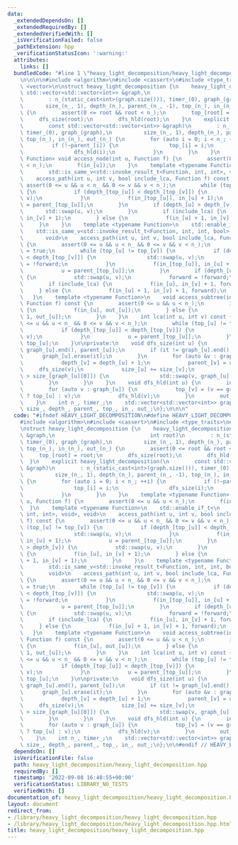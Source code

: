 ```yaml
---
data:
  _extendedDependsOn: []
  _extendedRequiredBy: []
  _extendedVerifiedWith: []
  _isVerificationFailed: false
  _pathExtension: hpp
  _verificationStatusIcon: ':warning:'
  attributes:
    links: []
  bundledCode: "#line 1 \"heavy_light_decomposition/heavy_light_decomposition.hpp\"\
    \n\n\n\n#include <algorithm>\n#include <cassert>\n#include <type_traits>\n#include\
    \ <vector>\n\nstruct heavy_light_decomposition {\n    heavy_light_decomposition(const\
    \ std::vector<std::vector<int>> &graph,\n                              int root)\n\
    \        : n_(static_cast<int>(graph.size())), timer_(0), graph_(graph),\n   \
    \       size_(n_, 1), depth_(n_), parent_(n_, -1), top_(n_), in_(n_), out_(n_)\
    \ {\n        assert(0 <= root && root < n_);\n        top_[root] = root;\n   \
    \     dfs_size(root);\n        dfs_hld(root);\n    }\n    explicit heavy_light_decomposition(\n\
    \        const std::vector<std::vector<int>> &graph)\n        : n_(static_cast<int>(graph.size())),\
    \ timer_(0), graph_(graph),\n          size_(n_, 1), depth_(n_), parent_(n_, -1),\
    \ top_(n_), in_(n_), out_(n_) {\n        for (auto i = 0; i < n_; ++i) {\n   \
    \         if (!~parent_[i]) {\n                top_[i] = i;\n                dfs_size(i);\n\
    \                dfs_hld(i);\n            }\n        }\n    }\n    template <typename\
    \ Function> void access_node(int u, Function f) {\n        assert(0 <= u && u\
    \ < n_);\n        f(in_[u]);\n    }\n    template <typename Function>\n    std::enable_if_t<\n\
    \        std::is_same_v<std::invoke_result_t<Function, int, int>, void>, void>\n\
    \    access_path(int u, int v, bool include_lca, Function f) const {\n       \
    \ assert(0 <= u && u < n_ && 0 <= v && v < n_);\n        while (top_[u] != top_[v])\
    \ {\n            if (depth_[top_[u]] < depth_[top_[v]]) {\n                std::swap(u,\
    \ v);\n            }\n            f(in_[top_[u]], in_[u] + 1);\n            u\
    \ = parent_[top_[u]];\n        }\n        if (depth_[u] > depth_[v]) {\n     \
    \       std::swap(u, v);\n        }\n        if (include_lca) {\n            f(in_[u],\
    \ in_[v] + 1);\n        } else {\n            f(in_[u] + 1, in_[v] + 1);\n   \
    \     }\n    }\n    template <typename Function>\n    std::enable_if_t<\n    \
    \    std::is_same_v<std::invoke_result_t<Function, int, int, bool>, void>,\n \
    \       void>\n    access_path(int u, int v, bool include_lca, Function f) const\
    \ {\n        assert(0 <= u && u < n_ && 0 <= v && v < n_);\n        bool forward\
    \ = true;\n        while (top_[u] != top_[v]) {\n            if (depth_[top_[u]]\
    \ < depth_[top_[v]]) {\n                std::swap(u, v);\n                forward\
    \ = !forward;\n            }\n            f(in_[top_[u]], in_[u] + 1, forward);\n\
    \            u = parent_[top_[u]];\n        }\n        if (depth_[u] > depth_[v])\
    \ {\n            std::swap(u, v);\n            forward = !forward;\n        }\n\
    \        if (include_lca) {\n            f(in_[u], in_[v] + 1, forward);\n   \
    \     } else {\n            f(in_[u] + 1, in_[v] + 1, forward);\n        }\n \
    \   }\n    template <typename Function>\n    void access_subtree(int u, bool include_root,\
    \ Function f) const {\n        assert(0 <= u && u < n_);\n        if (include_root)\
    \ {\n            f(in_[u], out_[u]);\n        } else {\n            f(in_[u] +\
    \ 1, out_[u]);\n        }\n    }\n    int lca(int u, int v) const {\n        assert(0\
    \ <= u && u < n_ && 0 <= v && v < n_);\n        while (top_[u] != top_[v]) {\n\
    \            if (depth_[top_[u]] < depth_[top_[v]]) {\n                std::swap(u,\
    \ v);\n            }\n            u = parent_[top_[u]];\n        }\n        return\
    \ top_[u];\n    }\n\nprivate:\n    void dfs_size(int u) {\n        auto it = std::find(graph_[u].begin(),\
    \ graph_[u].end(), parent_[u]);\n        if (it != graph_[u].end()) {\n      \
    \      graph_[u].erase(it);\n        }\n        for (auto &v : graph_[u]) {\n\
    \            depth_[v] = depth_[u] + 1;\n            parent_[v] = u;\n       \
    \     dfs_size(v);\n            size_[u] += size_[v];\n            if (size_[v]\
    \ > size_[graph_[u][0]]) {\n                std::swap(v, graph_[u][0]);\n    \
    \        }\n        }\n    }\n    void dfs_hld(int u) {\n        in_[u] = timer_++;\n\
    \        for (auto v : graph_[u]) {\n            top_[v] = (v == graph_[u][0]\
    \ ? top_[u] : v);\n            dfs_hld(v);\n        }\n        out_[u] = timer_;\n\
    \    }\n    int n_, timer_;\n    std::vector<std::vector<int>> graph_;\n    std::vector<int>\
    \ size_, depth_, parent_, top_, in_, out_;\n};\n\n\n"
  code: "#ifndef HEAVY_LIGHT_DECOMPOSITION\n#define HEAVY_LIGHT_DECOMPOSITION\n\n\
    #include <algorithm>\n#include <cassert>\n#include <type_traits>\n#include <vector>\n\
    \nstruct heavy_light_decomposition {\n    heavy_light_decomposition(const std::vector<std::vector<int>>\
    \ &graph,\n                              int root)\n        : n_(static_cast<int>(graph.size())),\
    \ timer_(0), graph_(graph),\n          size_(n_, 1), depth_(n_), parent_(n_, -1),\
    \ top_(n_), in_(n_), out_(n_) {\n        assert(0 <= root && root < n_);\n   \
    \     top_[root] = root;\n        dfs_size(root);\n        dfs_hld(root);\n  \
    \  }\n    explicit heavy_light_decomposition(\n        const std::vector<std::vector<int>>\
    \ &graph)\n        : n_(static_cast<int>(graph.size())), timer_(0), graph_(graph),\n\
    \          size_(n_, 1), depth_(n_), parent_(n_, -1), top_(n_), in_(n_), out_(n_)\
    \ {\n        for (auto i = 0; i < n_; ++i) {\n            if (!~parent_[i]) {\n\
    \                top_[i] = i;\n                dfs_size(i);\n                dfs_hld(i);\n\
    \            }\n        }\n    }\n    template <typename Function> void access_node(int\
    \ u, Function f) {\n        assert(0 <= u && u < n_);\n        f(in_[u]);\n  \
    \  }\n    template <typename Function>\n    std::enable_if_t<\n        std::is_same_v<std::invoke_result_t<Function,\
    \ int, int>, void>, void>\n    access_path(int u, int v, bool include_lca, Function\
    \ f) const {\n        assert(0 <= u && u < n_ && 0 <= v && v < n_);\n        while\
    \ (top_[u] != top_[v]) {\n            if (depth_[top_[u]] < depth_[top_[v]]) {\n\
    \                std::swap(u, v);\n            }\n            f(in_[top_[u]],\
    \ in_[u] + 1);\n            u = parent_[top_[u]];\n        }\n        if (depth_[u]\
    \ > depth_[v]) {\n            std::swap(u, v);\n        }\n        if (include_lca)\
    \ {\n            f(in_[u], in_[v] + 1);\n        } else {\n            f(in_[u]\
    \ + 1, in_[v] + 1);\n        }\n    }\n    template <typename Function>\n    std::enable_if_t<\n\
    \        std::is_same_v<std::invoke_result_t<Function, int, int, bool>, void>,\n\
    \        void>\n    access_path(int u, int v, bool include_lca, Function f) const\
    \ {\n        assert(0 <= u && u < n_ && 0 <= v && v < n_);\n        bool forward\
    \ = true;\n        while (top_[u] != top_[v]) {\n            if (depth_[top_[u]]\
    \ < depth_[top_[v]]) {\n                std::swap(u, v);\n                forward\
    \ = !forward;\n            }\n            f(in_[top_[u]], in_[u] + 1, forward);\n\
    \            u = parent_[top_[u]];\n        }\n        if (depth_[u] > depth_[v])\
    \ {\n            std::swap(u, v);\n            forward = !forward;\n        }\n\
    \        if (include_lca) {\n            f(in_[u], in_[v] + 1, forward);\n   \
    \     } else {\n            f(in_[u] + 1, in_[v] + 1, forward);\n        }\n \
    \   }\n    template <typename Function>\n    void access_subtree(int u, bool include_root,\
    \ Function f) const {\n        assert(0 <= u && u < n_);\n        if (include_root)\
    \ {\n            f(in_[u], out_[u]);\n        } else {\n            f(in_[u] +\
    \ 1, out_[u]);\n        }\n    }\n    int lca(int u, int v) const {\n        assert(0\
    \ <= u && u < n_ && 0 <= v && v < n_);\n        while (top_[u] != top_[v]) {\n\
    \            if (depth_[top_[u]] < depth_[top_[v]]) {\n                std::swap(u,\
    \ v);\n            }\n            u = parent_[top_[u]];\n        }\n        return\
    \ top_[u];\n    }\n\nprivate:\n    void dfs_size(int u) {\n        auto it = std::find(graph_[u].begin(),\
    \ graph_[u].end(), parent_[u]);\n        if (it != graph_[u].end()) {\n      \
    \      graph_[u].erase(it);\n        }\n        for (auto &v : graph_[u]) {\n\
    \            depth_[v] = depth_[u] + 1;\n            parent_[v] = u;\n       \
    \     dfs_size(v);\n            size_[u] += size_[v];\n            if (size_[v]\
    \ > size_[graph_[u][0]]) {\n                std::swap(v, graph_[u][0]);\n    \
    \        }\n        }\n    }\n    void dfs_hld(int u) {\n        in_[u] = timer_++;\n\
    \        for (auto v : graph_[u]) {\n            top_[v] = (v == graph_[u][0]\
    \ ? top_[u] : v);\n            dfs_hld(v);\n        }\n        out_[u] = timer_;\n\
    \    }\n    int n_, timer_;\n    std::vector<std::vector<int>> graph_;\n    std::vector<int>\
    \ size_, depth_, parent_, top_, in_, out_;\n};\n\n#endif // HEAVY_LIGHT_DECOMPOSITION"
  dependsOn: []
  isVerificationFile: false
  path: heavy_light_decomposition/heavy_light_decomposition.hpp
  requiredBy: []
  timestamp: '2022-09-08 16:40:55+00:00'
  verificationStatus: LIBRARY_NO_TESTS
  verifiedWith: []
documentation_of: heavy_light_decomposition/heavy_light_decomposition.hpp
layout: document
redirect_from:
- /library/heavy_light_decomposition/heavy_light_decomposition.hpp
- /library/heavy_light_decomposition/heavy_light_decomposition.hpp.html
title: heavy_light_decomposition/heavy_light_decomposition.hpp
---
```

